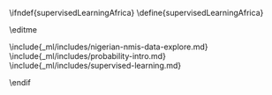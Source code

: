 \ifndef{supervisedLearningAfrica}
\define{supervisedLearningAfrica}

\editme

\include{_ml/includes/nigerian-nmis-data-explore.md}
\include{_ml/includes/probability-intro.md}
\include{_ml/includes/supervised-learning.md}

\endif
